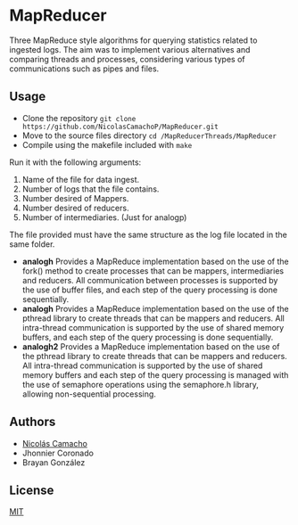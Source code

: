 # MapReducer 
Three MapReduce style algorithms for querying statistics related to ingested logs. The aim was to implement various alternatives and comparing threads and processes, considering various types of communications such as pipes and files.

## Usage

* Clone the repository `git clone https://github.com/NicolasCamachoP/MapReducer.git`
* Move to the source files directory `cd /MapReducerThreads/MapReducer`
* Compile using the makefile included with `make`

Run it with the following arguments:

1. Name of the file for data ingest.
2. Number of logs that the file contains.
3. Number desired of Mappers.
4. Number desired of reducers.
5. Number of intermediaries. (Just for analogp)

The file provided must have the same structure as the log file located in the same folder.

* **analogh** Provides a MapReduce implementation based on the use of the fork() method to create processes that can be mappers, intermediaries and reducers. All communication between processes is supported by the use of buffer files, and each step of the query processing is done sequentially.
* **analogh** Provides a MapReduce implementation based on the use of the pthread library to create threads that can be mappers and reducers. All intra-thread communication is supported by the use of shared memory buffers, and each step of the query processing is done sequentially.
* **analogh2** Provides a MapReduce implementation based on the use of the pthread library to create threads that can be mappers and reducers. All intra-thread communication is supported by the use of shared memory buffers and each step of the query processing is managed with the use of semaphore operations using the semaphore.h library, allowing non-sequential processing.

## Authors 

* [Nicolás Camacho](https://github.com/NicolasCamachoP)
* Jhonnier Coronado
* Brayan González

## License 
[MIT](https://github.com/NicolasCamachoP/MapReducerThreads/blob/master/LICENSE)
